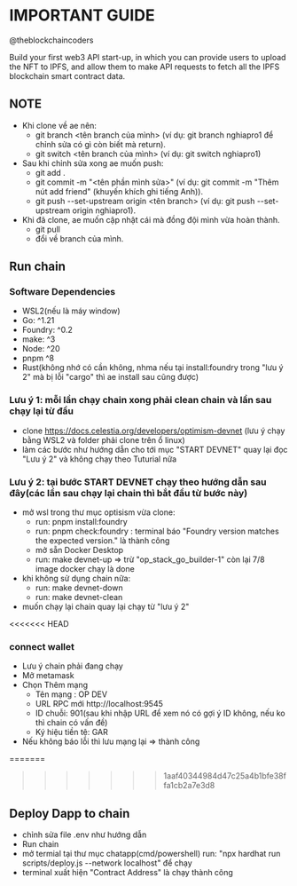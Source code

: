# IMPORTANT GUIDE

@theblockchaincoders

Build your first web3 API start-up, in which you can provide users to upload the NFT to IPFS, and allow them to make API requests to fetch all the IPFS blockchain smart contract data.

## NOTE 
- Khi clone về ae nên:
  + git branch <tên branch của mình> (ví dụ: git branch nghiapro1 để chỉnh sửa có gì còn biết mà return).
  + git switch <tên branch của mình> (ví dụ: git switch nghiapro1)
- Sau khi chỉnh sửa xong ae muốn push:
  + git add .
  + git commit -m "<tên phần mình sửa>" (ví dụ: git commit -m "Thêm nút add friend" (khuyến khích ghi tiếng Anh)).
  + git push --set-upstream origin <tên branch> (ví dụ: git push --set-upstream origin nghiapro1).
- Khi đã clone, ae muốn cập nhật cái mà đồng đội mình vừa hoàn thành.
  + git pull
  + đổi về branch của mình.

## Run chain 
### Software Dependencies  
  - WSL2(nếu là máy window)
  - Go: ^1.21
  - Foundry: ^0.2
  - make: ^3
  - Node: ^20
  - pnpm ^8
  - Rust(không nhớ có cần không, nhma nếu tại install:foundry trong "lưu ý 2" mà bị lỗi "cargo" thì ae install sau cũng được)
### Lưu ý 1: mỗi lần chạy chain xong phải clean chain và lần sau chạy lại từ đầu
  - clone https://docs.celestia.org/developers/optimism-devnet (lưu ý chạy bằng WSL2 và folder phải clone trên ổ linux)
  - làm các bước như hướng dẫn cho tới mục "START DEVNET" quay lại đọc "Lưu ý 2" và không chạy theo Tuturial nữa

### Lưu ý 2: tại bước START DEVNET chạy theo hướng dẫn sau đây(các lần sau chạy lại chain thì bắt đầu từ bước này)
  - mở wsl trong thư mục optisism vừa clone:
    + run: pnpm install:foundry
    + run: pnpm check:foundry : terminal báo "Foundry version matches the expected version." là thành công
    + mở sẵn Docker Desktop
    + run: make devnet-up => trừ "op_stack_go_builder-1" còn lại 7/8 image docker chạy là done
  - khi không sử dụng chain nữa:
    + run: make devnet-down
    + run: make devnet-clean
  - muốn chạy lại chain quay lại chạy từ "lưu ý 2"

<<<<<<< HEAD
  ### connect wallet
  - Lưu ý chain phải đang chạy
  - Mở metamask
  - Chọn Thêm mạng
    + Tên mạng : OP DEV
    + URL RPC mới http://localhost:9545
    + ID chuỗi: 901(sau khi nhập URL để xem nó có gợi ý ID không, nếu ko thì chain có vấn đề)
    + Ký hiệu tiền tệ: GAR
  - Nếu không báo lỗi thì lưu mạng lại => thành công

=======
>>>>>>> 1aaf40344984d47c25a4b1bfe38ffa1cb2a7e3d8
## Deploy Dapp to chain
  - chỉnh sửa file .env như hướng dẫn
  - Run chain
  - mở termial tại thư mục chatapp(cmd/powershell) run: "npx hardhat run scripts/deploy.js --network localhost" để chạy
  - terminal xuất hiện "Contract Address" là chạy thành công
